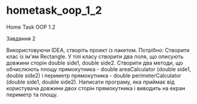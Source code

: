 # hometask_oop_1_2
Home Task OOP 1.2


Завдання 2 

Використовуючи IDEA, створіть проект із пакетом. Потрібно: Створити клас із ім'ям Rectangle. 
У тілі класу створити два поля, що описують довжини сторін double side1, double side2. 
Створити два методи, що обчислюють площу прямокутника - double areaCalculator (double side1, double side2) 
і периметр прямокутника - double perimeterCalculator (double side1, double side2). Написати програму, 
яка приймає від користувача довжини двох сторін прямокутника і виводить на екран периметр та площу.
